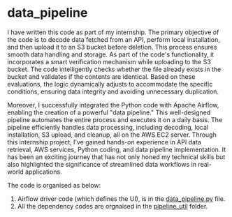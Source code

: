 # data_pipeline

I have written this code as part of my internship. The primary objective of the code is to decode data fetched from an API, perform local installation, and then upload it to an S3 bucket before deletion. This process ensures smooth data handling and storage. As part of the code's functionality, it incorporates a smart verification mechanism while uploading to the S3 bucket. The code intelligently checks whether the file already exists in the bucket and validates if the contents are identical. Based on these evaluations, the logic dynamically adjusts to accommodate the specific conditions, ensuring data integrity and avoiding unnecessary duplication.

Moreover, I successfully integrated the Python code with Apache Airflow, enabling the creation of a powerful "data pipeline." This well-designed pipeline automates the entire process and executes it on a daily basis. The pipeline efficiently handles data processing, including decoding, local installation, S3 upload, and cleanup, all on the AWS EC2 server. Through this internship project, I've gained hands-on experience in API data retrieval, AWS services, Python coding, and data pipeline implementation. It has been an exciting journey that has not only honed my technical skills but also highlighted the significance of streamlined data workflows in real-world applications.

The code is organised as below:
1. Airflow driver code (which defines the UI), is in the [data_pipeline.py](https://github.com/S-Eemani/data_pipeline/blob/main/data_pipeline.py) file.
2. All the dependency codes are orgnaised in the [pipeline_util](https://github.com/S-Eemani/data_pipeline/tree/main/pipeline_utils) folder.
